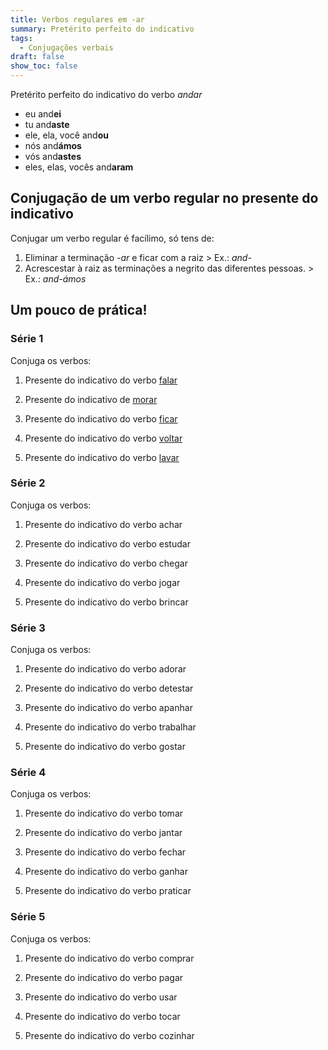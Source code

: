 ```yaml
---
title: Verbos regulares em -ar
summary: Pretérito perfeito do indicativo
tags:
  - Conjugações verbais
draft: false
show_toc: false
---
```

<article>
  
  Pretérito perfeito do indicativo do verbo *andar* 
- eu and**ei**
- tu and**aste**
- ele, ela, você and**ou**
- nós and**ámos**
- vós and**astes**
- eles, elas, vocês and**aram**

</article>

## Conjugação de um verbo regular no presente do indicativo

Conjugar um verbo regular é facílimo, só tens de:
1. Eliminar a terminação *-ar* e ficar com a raiz > Ex.: *and-*
2. Acrescestar à raiz as terminações a negrito das diferentes pessoas. > Ex.: *and-ámos*

## Um pouco de prática!
 
### Série 1

Conjuga os verbos:

1. Presente do indicativo do verbo [falar](https://www.verbos-portugueses.info/pt/praticar/tempos.html#141:falar/3)

2. Presente do indicativo de [morar](https://www.verbos-portugueses.info/pt/praticar/tempos.html#622:morar/3)

3. Presente do indicativo do verbo [ficar](https://www.verbos-portugueses.info/pt/praticar/tempos.html#181:ficar/3)

4. Presente do indicativo do verbo [voltar](https://www.verbos-portugueses.info/pt/praticar/tempos.html#214:voltar/3)

6. Presente do indicativo do verbo [lavar](https://www.verbos-portugueses.info/pt/praticar/tempos.html#282:lavar/3)

### Série 2

Conjuga os verbos:

1. Presente do indicativo do verbo achar

2. Presente do indicativo do verbo estudar

3. Presente do indicativo do verbo chegar

4. Presente do indicativo do verbo jogar

5. Presente do indicativo do verbo brincar
   
### Série 3

Conjuga os verbos:

1. Presente do indicativo do verbo adorar

2. Presente do indicativo do verbo detestar

3. Presente do indicativo do verbo apanhar

4. Presente do indicativo do verbo trabalhar

5. Presente do indicativo do verbo gostar


### Série 4

Conjuga os verbos:

1. Presente do indicativo do verbo tomar 

2. Presente do indicativo do verbo jantar

3. Presente do indicativo do verbo fechar

4. Presente do indicativo do verbo ganhar

5. Presente do indicativo do verbo praticar

### Série 5

Conjuga os verbos:

1. Presente do indicativo do verbo comprar

2. Presente do indicativo do verbo pagar

3. Presente do indicativo do verbo usar

4. Presente do indicativo do verbo tocar

5. Presente do indicativo do verbo cozinhar
